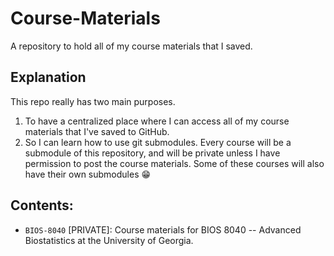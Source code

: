 # Course-Materials
A repository to hold all of my course materials that I saved.

## Explanation
This repo really has two main purposes.

1. To have a centralized place where I can access all of my course materials that I've saved to GitHub.
2. So I can learn how to use git submodules. Every course will be a submodule of this repository, and will be private unless I have permission to post the course materials. Some of these courses will also have their own submodules 😁

## Contents:

* `BIOS-8040` [PRIVATE]: Course materials for BIOS 8040 -- Advanced Biostatistics at the University of Georgia.
